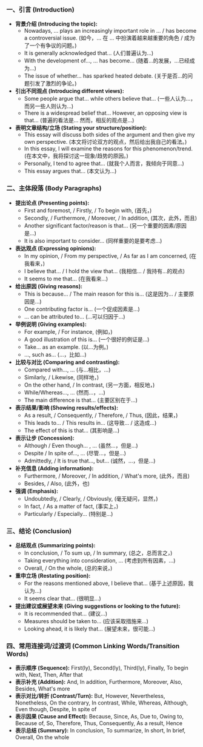 ### **一、引言 (Introduction)**

* **背景介绍 (Introducing the topic):**  
  * Nowadays, ... plays an increasingly important role in ... / has become a controversial issue. (如今，... 在 ... 中扮演着越来越重要的角色 / 成为了一个有争议的问题。)  
  * It is generally acknowledged that... (人们普遍认为...)  
  * With the development of..., ... has become... (随着...的发展，...已经成为...)  
  * The issue of whether... has sparked heated debate. (关于是否...的问题引发了激烈的争论。)  
* **引出不同观点 (Introducing different views):**  
  * Some people argue that... while others believe that... (一些人认为...，而另一些人则认为...)  
  * There is a widespread belief that... However, an opposing view is that... (普遍的看法是... 然而，相反的观点是...)  
* **表明文章结构/立场 (Stating your structure/position):**  
  * This essay will discuss both sides of the argument and then give my own perspective. (本文将讨论双方的观点，然后给出我自己的看法。)  
  * In this essay, I will examine the reasons for this phenomenon/trend. (在本文中，我将探讨这一现象/趋势的原因。)  
  * Personally, I tend to agree that... (就我个人而言，我倾向于同意...)  
  * This essay argues that... (本文认为...)

### **二、主体段落 (Body Paragraphs)**

* **提出论点 (Presenting points):**  
  * First and foremost, / Firstly, / To begin with, (首先，)  
  * Secondly, / Furthermore, / Moreover, / In addition, (其次，此外，而且)  
  * Another significant factor/reason is that... (另一个重要的因素/原因是...)  
  * It is also important to consider... (同样重要的是要考虑...)  
* **表达观点 (Expressing opinions):**  
  * In my opinion, / From my perspective, / As far as I am concerned, (在我看来，)  
  * I believe that... / I hold the view that... (我相信... / 我持有...的观点)  
  * It seems to me that... (在我看来...)  
* **给出原因 (Giving reasons):**  
  * This is because... / The main reason for this is... (这是因为... / 主要原因是...)  
  * One contributing factor is... (一个促成因素是...)  
  * ... can be attributed to... (...可以归因于...)  
* **举例说明 (Giving examples):**  
  * For example, / For instance, (例如，)  
  * A good illustration of this is... (一个很好的例证是...)  
  * Take... as an example. (以...为例。)  
  * ..., such as... (...，比如...)  
* **比较与对比 (Comparing and contrasting):**  
  * Compared with..., ... (与...相比，...)  
  * Similarly, / Likewise, (同样地，)  
  * On the other hand, / In contrast, (另一方面，相反地，)  
  * While/Whereas..., ... (然而...，...)  
  * The main difference is that... (主要区别在于...)  
* **表示结果/影响 (Showing results/effects):**  
  * As a result, / Consequently, / Therefore, / Thus, (因此，结果，)  
  * This leads to... / This results in... (这导致... / 这造成...)  
  * The effect of this is that... (其影响是...)  
* **表示让步 (Concession):**  
  * Although / Even though... , ... (虽然...，但是...)  
  * Despite / In spite of..., ... (尽管...，但是...)  
  * Admittedly, / It is true that..., but... (诚然，...，但是...)  
* **补充信息 (Adding information):**  
  * Furthermore, / Moreover, / In addition, / What's more, (此外，而且)  
  * Besides, / Also, (此外，也)  
* **强调 (Emphasis):**  
  * Undoubtedly, / Clearly, / Obviously, (毫无疑问，显然，)  
  * In fact, / As a matter of fact, (事实上，)  
  * Particularly / Especially... (特别是...)

### **三、结论 (Conclusion)**

* **总结观点 (Summarizing points):**  
  * In conclusion, / To sum up, / In summary, (总之，总而言之，)  
  * Taking everything into consideration, ... (考虑到所有因素，...)  
  * Overall, / On the whole, (总的来说，)  
* **重申立场 (Restating position):**  
  * For the reasons mentioned above, I believe that... (基于上述原因，我认为...)  
  * It seems clear that... (很明显...)  
* **提出建议或展望未来 (Giving suggestions or looking to the future):**  
  * It is recommended that... (建议...)  
  * Measures should be taken to... (应该采取措施来...)  
  * Looking ahead, it is likely that... (展望未来，很可能...)

### **四、常用连接词/过渡词 (Common Linking Words/Transition Words)**

* **表示顺序 (Sequence):** First(ly), Second(ly), Third(ly), Finally, To begin with, Next, Then, After that  
* **表示补充 (Addition):** And, In addition, Furthermore, Moreover, Also, Besides, What's more  
* **表示对比/转折 (Contrast/Turn):** But, However, Nevertheless, Nonetheless, On the contrary, In contrast, While, Whereas, Although, Even though, Despite, In spite of  
* **表示因果 (Cause and Effect):** Because, Since, As, Due to, Owing to, Because of, So, Therefore, Thus, Consequently, As a result, Hence  
* **表示总结 (Summary):** In conclusion, To summarize, In short, In brief, Overall, On the whole